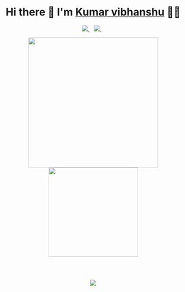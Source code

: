
<h1 align='center'>
  Hi there 👋  I'm   <a href="https://vibhanshumonty.github.io/" target="_blank">
  Kumar vibhanshu</a> 👨‍💻
</h1>

<p align='center'>
 
  <a href="https://www.linkedin.com/in/kumar-vibhanshu/" target="_blank">
    <img src="https://img.shields.io/badge/linkedin-%230077B5.svg?&style=for-the-badge&logo=linkedin&logoColor=white" />
  </a>&nbsp;&nbsp;
  <a href="https://twitter.com/vibhanshumonty" target="_blank">
    <img src="https://img.shields.io/badge/twitter-%231DA1F2.svg?&style=for-the-badge&logo=twitter&logoColor=white" />        
  </a>&nbsp;&nbsp;
  
</p>
<p align='center'>
  <a href="#"><img src="https://github-readme-stats.vercel.app/api?username=vibhanshumonty&show_icons=true&count_private=true&theme=dark" width="350"></a>
  <a href="#"><img src="https://avatars.githubusercontent.com/u/40511216?v=4" width="241"></a>
</p>
<br/>
<br/>


<!--
- 🔭  I’m currently working on a Dating App
- 🌱  I’m currently exploring Full stack Development. 
- 📫  I'm creating posts over [Instagram](https://www.instagram.com/vibhanshumonty)
- 📫  Follow me on [Twitter](https://twitter.com/vibhanshumonty)
### Connect with me:
[<img align="left" alt="kumar vibhanshu" width="22px" src="https://raw.githubusercontent.com/iconic/open-iconic/master/svg/globe.svg" />][website]

[<img align="left" alt="kumar vibhanshu | Twitter" width="22px" src="https://cdn.jsdelivr.net/npm/simple-icons@v3/icons/twitter.svg" />][twitter]
[<img align="left" alt="kumar vibhanshu | LinkedIn" width="22px" src="https://cdn.jsdelivr.net/npm/simple-icons@v3/icons/linkedin.svg" />][linkedin]

[<img align="left" alt="kumar vibhanshu | Instagram" width="22px" src="https://cdn.jsdelivr.net/npm/simple-icons@v3/icons/instagram.svg" />][instagram]
<br/>
### Languages I worked on
<img src='https://github-readme-stats.vercel.app/api/top-langs/?username=vibhanshumonty&theme=light&hide_langs_below=1'/>
-
### My Github Stats
<img src='https://github-readme-stats.vercel.app/api?username=vibhanshumonty&&show_icons=true&title_color=ffffff&icon_color=bb2acf&text_color=daf7dc&bg_color=151515'/>
-
### Languages and Tools:
<code><img height="20" src="https://raw.githubusercontent.com/github/explore/80688e429a7d4ef2fca1e82350fe8e3517d3494d/topics/javascript/javascript.png"></code>
<code><img height="20" src="https://raw.githubusercontent.com/github/explore/80688e429a7d4ef2fca1e82350fe8e3517d3494d/topics/react/react.png"></code>
<code><img height="20" src="https://raw.githubusercontent.com/github/explore/80688e429a7d4ef2fca1e82350fe8e3517d3494d/topics/nodejs/nodejs.png"></code> 
<code><img height="20" src="https://raw.githubusercontent.com/github/explore/80688e429a7d4ef2fca1e82350fe8e3517d3494d/topics/aws/aws.png"></code> 
<code><img height="20" src="https://raw.githubusercontent.com/github/explore/80688e429a7d4ef2fca1e82350fe8e3517d3494d/topics/android/android.png"></code>
<code><img height="20" src="https://raw.githubusercontent.com/github/explore/80688e429a7d4ef2fca1e82350fe8e3517d3494d/topics/firebase/firebase.png"></code>
<code><img height="20" src="https://raw.githubusercontent.com/github/explore/80688e429a7d4ef2fca1e82350fe8e3517d3494d/topics/mongodb/mongodb.png"></code>
<code><img height="20" src="https://raw.githubusercontent.com/github/explore/80688e429a7d4ef2fca1e82350fe8e3517d3494d/topics/mysql/mysql.png"></code>
<code><img height="20" src="https://raw.githubusercontent.com/github/explore/80688e429a7d4ef2fca1e82350fe8e3517d3494d/topics/docker/docker.png"></code>
<code><img height="20" src="https://raw.githubusercontent.com/github/explore/80688e429a7d4ef2fca1e82350fe8e3517d3494d/topics/java/java.png"></code>
[website]: https://vibhanshumonty.github.io
[twitter]: https://twitter.com/vibhanshumonty
[instagram]: https://instagram.com/vibhanshumonty
[linkedin]: https://www.linkedin.com/in/kumar-vibhanshu/
-->


<p align='center'>
  <a href="#"><img src="https://badges.pufler.dev/visits/vibhanshumonty/vibhanshumonty"></a>
</p>
